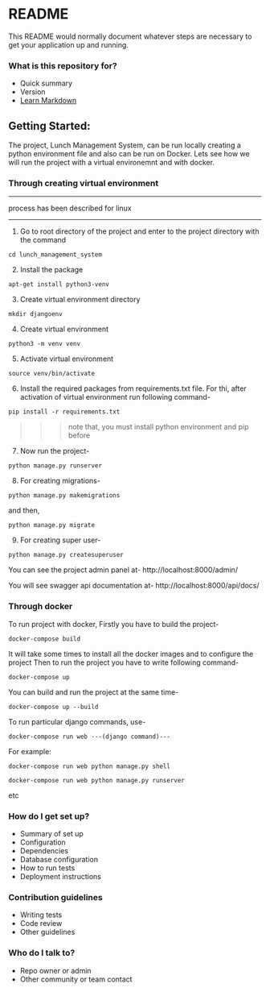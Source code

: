 # README #

This README would normally document whatever steps are necessary to get your application up and running.

### What is this repository for? ###

* Quick summary
* Version
* [Learn Markdown](https://bitbucket.org/tutorials/markdowndemo)

## Getting Started:
The project, Lunch Management System, can be run locally creating a python environment file and also can be run on Docker. Lets see how we will run the project with a virtual environemnt and with docker.

### Through creating virtual environment
***
process has been described for linux
***

1. Go to root directory of the project and enter to the project directory with the command
```
cd lunch_management_system
```
2. Install the package
```
apt-get install python3-venv 
```
3. Create virtual environment directory
```
mkdir djangoenv
```
4. Create virtual environment
```
python3 -m venv venv
```
5. Activate virtual environment
```
source venv/bin/activate
```
6. Install the required packages from requirements.txt file. For thi, after activation of virtual environment run following command-
```
pip install -r requirements.txt
```
>>> note that, you must install python environment and pip before

7. Now run the project-
```
python manage.py runserver
```
8. For creating migrations-
```
python manage.py makemigrations
```
and then,
```
python manage.py migrate
```

9. For creating super user-
```
python manage.py createsuperuser
```
You can see the project admin panel at-
http://localhost:8000/admin/

You will see swagger api documentation at-
http://localhost:8000/api/docs/

### Through docker
To run project with docker, Firstly you have to build the project-
```
docker-compose build
```
It will take some times to install all the docker images and to configure the project
Then to run the project you have to write following command-
```
docker-compose up
```
You can build and run the project at the same time-
```
docker-compose up --build
```
To run particular django commands, use-
```
docker-compose run web ---(django command)---
```
For example:
```
docker-compose run web python manage.py shell
```
```
docker-compose run web python manage.py runserver
```
etc

### How do I get set up? ###

* Summary of set up
* Configuration
* Dependencies
* Database configuration
* How to run tests
* Deployment instructions

### Contribution guidelines ###

* Writing tests
* Code review
* Other guidelines

### Who do I talk to? ###

* Repo owner or admin
* Other community or team contact